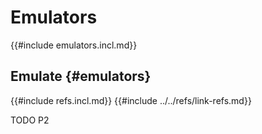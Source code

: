 # Emulators

{{#include emulators.incl.md}}

## Emulate {#emulators}

{{#include refs.incl.md}}
{{#include ../../refs/link-refs.md}}

<div class="hidden">
TODO P2
</div>
